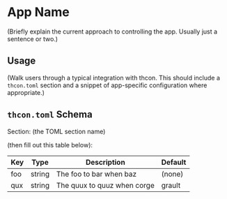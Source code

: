 # App Name
(Briefly explain the current approach to controlling the app.  Usually just a sentence or two.)

## Usage
(Walk users through a typical integration with thcon.  This should include a `thcon.toml` section and a snippet of app-specific configuration where appropriate.)

## `thcon.toml` Schema
Section: (the TOML section name)

(then fill out this table below):

| Key | Type | Description | Default |
| --- | ---- | ----------- | -------- |
| foo | string | The foo to bar when baz | (none) |
| qux | string | The quux to quuz when corge | grault |
